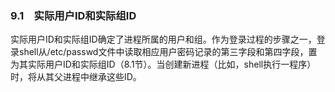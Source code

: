 ### 9.1　实际用户ID和实际组ID

实际用户ID和实际组ID确定了进程所属的用户和组。作为登录过程的步骤之一，登录shell从/etc/passwd文件中读取相应用户密码记录的第三字段和第四字段，置为其实际用户ID和实际组ID（8.1节）。当创建新进程（比如，shell执行一程序）时，将从其父进程中继承这些ID。

